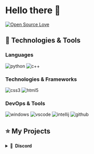 # Hello there 👋

[![Open Source Love](https://badges.frapsoft.com/os/v1/open-source.svg?v=102)](https://github.com/ellerbrock/open-source-badge/)


## 🚀 Technologies & Tools

### Languages

![python](https://img.shields.io/badge/python-black?style=flat-square&logo=python)
![c++](https://img.shields.io/badge/bash-black?style=flat-square&logo=gnu-bash)

### Technologies & Frameworks

![css3](https://img.shields.io/badge/css3-black?style=flat-square&logo=css3&logoColor=1572B6)
![html5](https://img.shields.io/badge/html5-black?style=flat-square&logo=html5)


### DevOps & Tools

![windows](https://img.shields.io/badge/windows-black?style=flat-square&logo=windows&logoColor=0078D6)
![vscode](https://img.shields.io/badge/vscode-black?style=flat-square&logo=visual-studio-code&logoColor=007ACC)
![intellij](https://img.shields.io/badge/intellij-black?style=flat-square&logo=intellij-idea)
![github](https://img.shields.io/badge/github-black?style=flat-square&logo=github)

## ⭐ My Projects

<details>
  <summary><b>🛒 &nbsp;Discord</b></summary>
  <br/>
  <p align="center">
    <a href="[https://github.com/0-don/coding.global-bot](https://discord.gg/j8a2Z64Rkg)">
      DN4
    </a>
</p>
</details>
